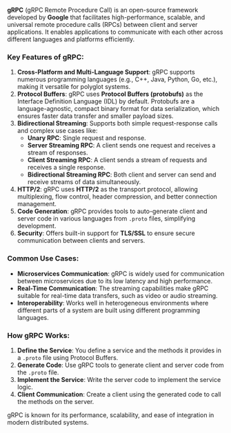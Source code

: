 **gRPC** (gRPC Remote Procedure Call) is an open-source framework developed by **Google** that facilitates high-performance, scalable, and universal remote procedure calls (RPCs) between client and server applications. It enables applications to communicate with each other across different languages and platforms efficiently. 

### Key Features of gRPC:
1. **Cross-Platform and Multi-Language Support**: gRPC supports numerous programming languages (e.g., C++, Java, Python, Go, etc.), making it versatile for polyglot systems.
2. **Protocol Buffers**: gRPC uses **Protocol Buffers (protobufs)** as the Interface Definition Language (IDL) by default. Protobufs are a language-agnostic, compact binary format for data serialization, which ensures faster data transfer and smaller payload sizes.
3. **Bidirectional Streaming**: Supports both simple request-response calls and complex use cases like:
   - **Unary RPC**: Single request and response.
   - **Server Streaming RPC**: A client sends one request and receives a stream of responses.
   - **Client Streaming RPC**: A client sends a stream of requests and receives a single response.
   - **Bidirectional Streaming RPC**: Both client and server can send and receive streams of data simultaneously.
4. **HTTP/2**: gRPC uses **HTTP/2** as the transport protocol, allowing multiplexing, flow control, header compression, and better connection management.
5. **Code Generation**: gRPC provides tools to auto-generate client and server code in various languages from `.proto` files, simplifying development.
6. **Security**: Offers built-in support for **TLS/SSL** to ensure secure communication between clients and servers.

### Common Use Cases:
- **Microservices Communication**: gRPC is widely used for communication between microservices due to its low latency and high performance.
- **Real-Time Communication**: The streaming capabilities make gRPC suitable for real-time data transfers, such as video or audio streaming.
- **Interoperability**: Works well in heterogeneous environments where different parts of a system are built using different programming languages.

### How gRPC Works:
1. **Define the Service**: You define a service and the methods it provides in a `.proto` file using Protocol Buffers.
2. **Generate Code**: Use gRPC tools to generate client and server code from the `.proto` file.
3. **Implement the Service**: Write the server code to implement the service logic.
4. **Client Communication**: Create a client using the generated code to call the methods on the server.

gRPC is known for its performance, scalability, and ease of integration in modern distributed systems.
